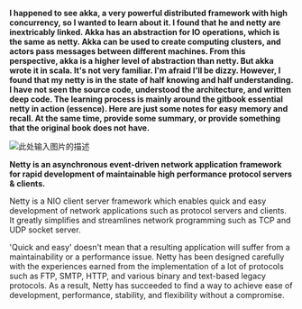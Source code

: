 
**I happened to see akka, a very powerful distributed framework with high concurrency, so I wanted to learn about it. I found that he and netty are inextricably linked. Akka has an abstraction for IO operations, which is the same as netty. Akka can be used to create computing clusters, and actors pass messages between different machines. From this perspective, akka is a higher level of abstraction than netty. But akka wrote it in scala. It's not very familiar. I'm afraid I'll be dizzy.
However, I found that my netty is in the state of half knowing and half understanding. I have not seen the source code, understood the architecture, and written deep code.
The learning process is mainly around the gitbook essential netty in action (essence). Here are just some notes for easy memory and recall. At the same time, provide some summary, or provide something that the original book does not have.**



![此处输入图片的描述][1]


  [1]: https://netty.io/images/components.png
  
   **Netty is an asynchronous event-driven network application framework for rapid development of maintainable high performance protocol servers & clients.** 
   
   
   
  Netty is a NIO client server framework which enables quick and easy development of network applications such as protocol servers and clients. It greatly simplifies and streamlines network programming such as TCP and UDP socket server.

'Quick and easy' doesn't mean that a resulting application will suffer from a maintainability or a performance issue. Netty has been designed carefully with the experiences earned from the implementation of a lot of protocols such as FTP, SMTP, HTTP, and various binary and text-based legacy protocols. As a result, Netty has succeeded to find a way to achieve ease of development, performance, stability, and flexibility without a compromise.
